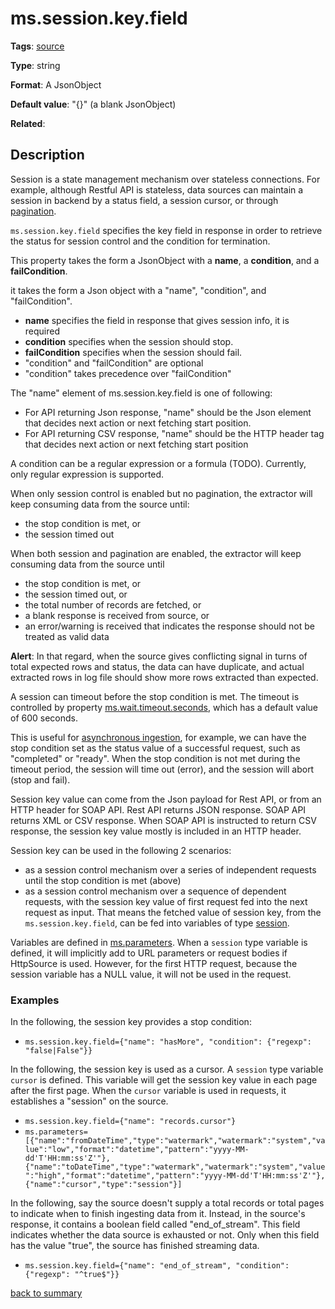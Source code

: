 # ms.session.key.field

**Tags**:
[source](https://github.com/linkedin/data-integration-library/blob/master/docs/parameters/categories.md#source-properties)

**Type**: string

**Format**: A JsonObject

**Default value**: "{}" (a blank JsonObject)

**Related**:

## Description

Session is a state management mechanism over stateless connections.
For example, although Restful API is stateless, data sources can maintain 
a session in backend by a status field, a session cursor, or through 
[pagination](https://github.com/linkedin/data-integration-library/blob/master/docs/concepts/pagination.md).

`ms.session.key.field` specifies the key field in response in order to retrieve the 
status for session control and the condition for termination.

This property takes the form a JsonObject with a **name**, a **condition**, 
and a **failCondition**.

it takes the form a Json object with a "name", "condition", and "failCondition".
- **name** specifies the field in response that gives session info, it is required
- **condition** specifies when the session should stop.
- **failCondition** specifies when the session should fail.
- "condition" and "failCondition" are optional
- "condition" takes precedence over "failCondition"

The "name" element of ms.session.key.field is one of following:

- For API returning Json response, "name" should be the Json element that 
decides next action or next fetching start position.
- For API returning CSV response, "name" should be the HTTP header tag 
that decides next action or next fetching start position

A condition can be a regular expression or a formula (TODO). Currently, 
only regular expression is supported.

When only session control is enabled but no pagination, the extractor 
will keep consuming data from the source until:

- the stop condition is met, or
- the session timed out

When both session and pagination are enabled, the extractor will 
keep consuming data from the source until

- the stop condition is met, or
- the session timed out, or
- the total number of records are fetched, or
- a blank response is received from source, or
- an error/warning is received that indicates the response 
should not be treated as valid data

**Alert**: In that regard, when the source gives conflicting signal in turns of 
total expected rows and status, the data can have duplicate, and actual 
extracted rows in log file should show more rows extracted than expected.

A session can timeout before the stop condition is met. The timeout 
is controlled by property [ms.wait.timeout.seconds](https://github.com/linkedin/data-integration-library/blob/master/docs/parameters/ms.wait.timeout.seconds.md),
which has a default value of 600 seconds. 

This is useful for [asynchronous ingestion](https://github.com/linkedin/data-integration-library/blob/master/docs/patterns/asynchronous-ingestion-pattern.md), 
for example, we can have the stop condition set 
as the status value of a successful request, such as "completed" or "ready". 
When the stop condition is not met during the timeout period, the session 
will time out (error), and the session will abort (stop and fail).

Session key value can come from the Json payload for Rest API, or from an 
HTTP header for SOAP API. Rest API returns JSON response. SOAP API 
returns XML or CSV response. When SOAP API is instructed to return CSV 
response, the session key value mostly is included in an HTTP header.

Session key can be used in the following 2 scenarios:

- as a session control mechanism over a series of independent requests 
until the stop condition is met (above)
- as a session control mechanism over a sequence of dependent requests, 
with the session key value of first request fed into the next request as 
input. That means the fetched value of session key, from the 
`ms.session.key.field`, can be fed into variables of type [session](https://github.com/linkedin/data-integration-library/blob/master/docs/concepts/session-control.md). 

Variables are defined in [ms.parameters](https://github.com/linkedin/data-integration-library/blob/master/docs/parameters/ms.parameters.md). 
When a `session` type variable is defined, it will implicitly add to 
URL parameters or request bodies if HttpSource is used. 
However, for the first HTTP request, because the 
session variable has a NULL value, it will not be used in the request.

### Examples

In the following, the session key provides a stop condition:
 
- `ms.session.key.field={"name": "hasMore", "condition": {"regexp": "false|False"}}`

In the following, the session key is used as a cursor. A `session` type variable
`cursor` is defined. This variable will get the session key value 
in each page after the first page. When the `cursor` variable
is used in requests, it establishes a "session" on the source.
 
- `ms.session.key.field={"name": "records.cursor"}`
- `ms.parameters=[{"name":"fromDateTime","type":"watermark","watermark":"system","value":"low","format":"datetime","pattern":"yyyy-MM-dd'T'HH:mm:ss'Z'"},{"name":"toDateTime","type":"watermark","watermark":"system","value":"high","format":"datetime","pattern":"yyyy-MM-dd'T'HH:mm:ss'Z'"},{"name":"cursor","type":"session"}]`

In the following, say the source doesn't supply a total records or total pages 
to indicate when to finish ingesting data from it. Instead, in the 
source's response, it contains a boolean field called "end_of_stream". 
This field indicates whether the data source is exhausted or not.
Only when this field has the value "true", the source has finished 
streaming data. 

- `ms.session.key.field={"name": "end_of_stream", "condition": {"regexp": "^true$"}}`

[back to summary](https://github.com/linkedin/data-integration-library/blob/master/docs/parameters/summary.md#mssessionkeyfield)